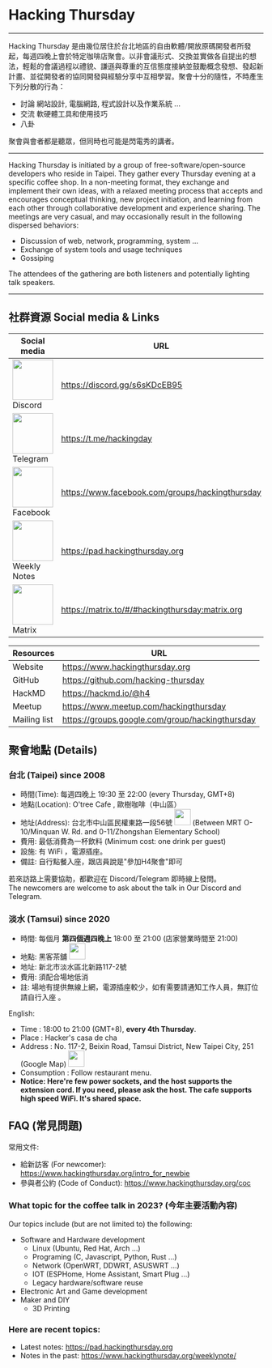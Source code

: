 # Hacking Thursday

---

Hacking Thursday 是由幾位居住於台北地區的自由軟體/開放原碼開發者所發起，每週四晚上會於特定咖啡店聚會。以非會議形式、交換並實做各自提出的想法，輕鬆的會議過程以禮貌、謙遜與尊重的互信態度接納並鼓勵概念發想、發起新計畫、並從開發者的協同開發與經驗分享中互相學習。聚會十分的隨性，不時產生下列分散的行為：

 - 討論 網站設計, 電腦網路, 程式設計以及作業系統 ...
 - 交流 軟硬體工具和使用技巧
 - 八卦

聚會與會者都是聽眾，但同時也可能是閃電秀的講者。


---
   
Hacking Thursday is initiated by a group of free-software/open-source developers who reside in Taipei. They gather every Thursday evening at a specific coffee shop. In a non-meeting format, they exchange and implement their own ideas, with a relaxed meeting process that accepts and encourages conceptual thinking, new project initiation, and learning from each other through collaborative development and experience sharing. The meetings are very casual, and may occasionally result in the following dispersed behaviors:

 - Discussion of web, network, programming, system ...
 - Exchange of system tools and usage techniques
 - Gossiping

The attendees of the gathering are both listeners and potentially lighting talk speakers.

    
---


## 社群資源 Social media & Links

| Social media | URL | QRCode|
|--|--|--|
| <img src="https://hackmd.io/_uploads/rJ5EJDLo3.png" alt="" width="80" /> Discord | <https://discord.gg/s6sKDcEB95> | <img src="https://hackmd.io/_uploads/BkDwlv8o3.png" alt="" width="100" /> |
| <img src="https://hackmd.io/_uploads/r1IkGPIi3.png" alt="" width="80" /> Telegram | <https://t.me/hackingday> | <img src="https://hackmd.io/_uploads/rJj2xDLs2.png" alt="" width="100" /> |
| <img src="https://hackmd.io/_uploads/r1T1mDUoh.png" alt="" width="80" /> Facebook | <https://www.facebook.com/groups/hackingthursday> | <img src="https://hackmd.io/_uploads/HJva7j96C.png" alt="" width="100" /> |
| <img src="https://hackmd.io/favicon.png" alt="" width="80" /> Weekly Notes | <https://pad.hackingthursday.org> | <img src="https://hackmd.io/_uploads/SyHwjDUin.png" alt="" width="100" /> |
| <img src="https://matrix.org/assets/favicon.svg" alt="" width="80" /> Matrix | <https://matrix.to/#/#hackingthursday:matrix.org> | <img src="https://hackmd.io/_uploads/S1nAqUPs3.png" alt="" width="100" /> |



| Resources | URL |
|--|--|
| Website | <https://www.hackingthursday.org> |
| GitHub | <https://github.com/hacking-thursday> |
| HackMD | <https://hackmd.io/@h4> | 
| Meetup | <https://www.meetup.com/hackingthursday> |
| Mailing list | <https://groups.google.com/group/hackingthursday> |


## 聚會地點 (Details)

### 台北 (Taipei) since 2008

- 時間(Time): 每週四晚上 19:30 至 22:00 (every Thursday, GMT+8)
- 地點(Location): O'tree Cafe , 歐樹咖啡（中山區）
- 地址(Address): 台北市中山區民權東路一段56號 [<img src="https://hackmd.io/_uploads/S1mWDwLi2.png" alt="" width="32" />](https://goo.gl/maps/MhyaQMXXaE2YHKud6) (Between MRT O-10/Minquan W. Rd. and 0-11/Zhongshan Elementary School)
- 費用: 最低消費為一杯飲料 (Minimum cost: one drink per guest)
- 設施: 有 WiFi ，電源插座。
- 備註: 自行點餐入座，跟店員說是"參加H4聚會"即可 

    
若來訪路上需要協助，都歡迎在 Discord/Telegram 即時線上發問。   
The newcomers are welcome to ask about the talk in Our Discord and Telegram.


### 淡水 (Tamsui) since 2020

* 時間: 每個月 **第四個週四晚上** 18:00 至 21:00 (店家營業時間至 21:00)
* 地點: 黑客茶舖 [<img src="https://hackmd.io/_uploads/S1mWDwLi2.png" alt="" width="32" />](https://goo.gl/maps/M4Euz5AgbQ1aQHxw5)
* 地址: 新北市淡水區北新路117-2號
* 費用: 須配合場地低消
* 註: 場地有提供無線上網，電源插座較少，如有需要請通知工作人員，無訂位請自行入座 。
    
English:

* Time : 18:00 to 21:00 (GMT+8), **every 4th Thursday**.
* Place : Hacker's casa de cha
* Address : No. 117-2, Beixin Road, Tamsui District, New Taipei City, 251 (Google Map) [<img src="https://hackmd.io/_uploads/S1mWDwLi2.png" alt="" width="32" />](https://goo.gl/maps/M4Euz5AgbQ1aQHxw5)
* Consumption : Follow restaurant menu.
* **Notice: Here're few power sockets, and the host supports the extension cord. If you need, please ask the host. The cafe supports high speed WiFi. It's shared space.**


## FAQ (常見問題)

常用文件:

- 給新訪客 (For newcomer): <https://www.hackingthursday.org/intro_for_newbie>
- 參與者公約 (Code of Conduct): <https://www.hackingthursday.org/coc>


### What topic for the coffee talk in 2023? (今年主要活動內容)

Our topics include (but are not limited to) the following:

- Software and Hardware development
    - Linux (Ubuntu, Red Hat, Arch ...)
    - Programing (C, Javascript, Python, Rust ...)
    - Network (OpenWRT, DDWRT, ASUSWRT ...)
    - IOT (ESPHome, Home Assistant, Smart Plug ...)
    - Legacy hardware/software reuse
- Electronic Art and Game development
- Maker and DIY
    - 3D Printing


### Here are recent topics:

- Latest notes: <https://pad.hackingthursday.org>
- Notes in the past: <https://www.hackingthursday.org/weeklynote/>

<!--

References and sources:

- Google Maps' icon: https://www.flaticon.com/free-icon/google-maps_2335353
- QR Code Generator: https://goqr.me/

-->